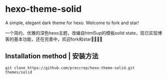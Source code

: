 # hexo-theme-solid

 A simple, elegant dark theme for hexo. Welcome to fork and star!
 
 一个简约、优雅的深色hexo主题，改编自html5up的模板solid state，现已实现博客的基本功能，还在完善中，欢迎fork和star👏👏👏🍻
 
 ## Installation method | 安装方法
 
 `git clone https://github.com/preccrep/hexo-theme-solid.git themes/solid`
 
